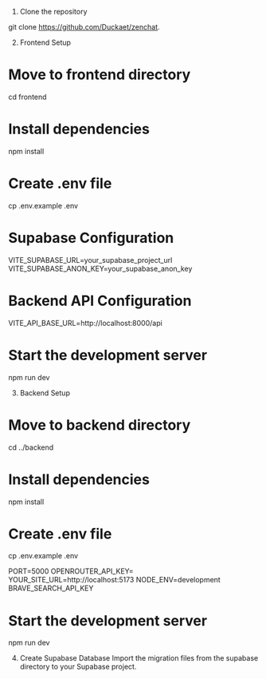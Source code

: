 1. Clone the repository

git clone https://github.com/Duckaet/zenchat.


2. Frontend Setup

# Move to frontend directory
cd frontend

# Install dependencies
npm install

# Create .env file
cp .env.example .env

# Supabase Configuration
VITE_SUPABASE_URL=your_supabase_project_url
VITE_SUPABASE_ANON_KEY=your_supabase_anon_key

# Backend API Configuration
VITE_API_BASE_URL=http://localhost:8000/api

# Start the development server
npm run dev

3. Backend Setup

# Move to backend directory
cd ../backend

# Install dependencies
npm install

# Create .env file
cp .env.example .env


PORT=5000
OPENROUTER_API_KEY=
YOUR_SITE_URL=http://localhost:5173
NODE_ENV=development
BRAVE_SEARCH_API_KEY

# Start the development server
npm run dev

4. Create Supabase Database
Import the migration files from the supabase directory to your Supabase project.